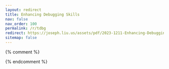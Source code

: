```yaml
---
layout: redirect
title: Enhancing Debugging Skills
nav: false
nav_order: 100
permalink: /r/tdbg
redirect: https://joseph.liu.us/assets/pdf/2023-1211-Enhancing-Debugging.pdf
sitemap: false
---
```


{% comment %}
<!--
Redirect link from CV to the right place.
-->
{% endcomment %}
